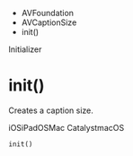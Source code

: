 

- AVFoundation
- AVCaptionSize
-  init() 

Initializer

# init()

Creates a caption size.

iOSiPadOSMac CatalystmacOS

``` source
init()
```

